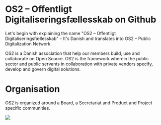 # OS2 – Offentligt Digitaliseringsfællesskab on Github

Let's begin with explaining the name "OS2 – Offentligt Digitaliseringsfællesskab" – It's Danish and translates into OS2 – Public Digitalization Network.

OS2 is a Danish association that help our members build, use and collaborate on Open Source. OS2 is the framework wherein the public sector and public servants in collaboration with private vendors specify, develop and govern digital solutions.

# Organisation

OS2 is organized around a Board, a Secretariat and Product and Project specific communities.

![](https://i.imgur.com/jdeKd4W.png)
